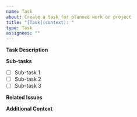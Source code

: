 ```yaml
---
name: Task
about: Create a task for planned work or project
title: "[Task](context): "
type: Task
assignees: ""
---
```


**Task Description**
<!-- A clear and concise description of what the task entails. -->

**Sub-tasks**
<!-- List the sub-tasks needed to complete this task. -->

- [ ] Sub-task 1
- [ ] Sub-task 2
- [ ] Sub-task 3

**Related Issues**
<!-- Link to related issues or tasks, if any. -->

**Additional Context**
<!-- Add any other context or information here. -->
